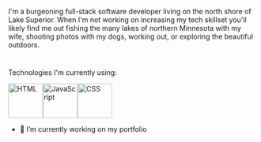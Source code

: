 I'm a burgeoning full-stack software developer living on the north shore of Lake Superior.  When I'm not working on increasing my tech skillset you'll likely find me out fishing the many lakes of northern Minnesota with my wife, shooting photos with my dogs, working out, or exploring the beautiful outdoors.
<h1></h1>
Technologies I'm currently using:

<img align="center" src="https://user-images.githubusercontent.com/25181517/117447535-f00a3a00-af3d-11eb-89bf-45aaf56dbaf1.png" alt="HTML" height="70" width="70"><img align="center" src="https://user-images.githubusercontent.com/25181517/117447155-6a868a00-af3d-11eb-9cfe-245df15c9f3f.png" alt="JavaScript" height="70" width="70"><img align="center" src="https://user-images.githubusercontent.com/25181517/183898674-75a4a1b1-f960-4ea9-abcb-637170a00a75.png" alt="CSS" height="70" width="70">

 - 🔭 I’m currently working on my portfolio
 
<!--
**lukeddm/lukeddm** is a ✨ _special_ ✨ repository because its `README.md` (this file) appears on your GitHub profile.

jokeoftheday card is <img src="https://readme-jokes.vercel.app/api?theme=watermelon" alt="Jokes Card"/>

Here are some ideas to get you started:

- 🔭 I’m currently working on my portfolio
- 🌱 I’m currently learning ...
- 👯 I’m looking to collaborate on ...
- 🤔 I’m looking for help with ...
- 💬 Ask me about ...
- 📫 How to reach me: ...
- 😄 Pronouns: ...
- ⚡ Fun fact: ...
-->
